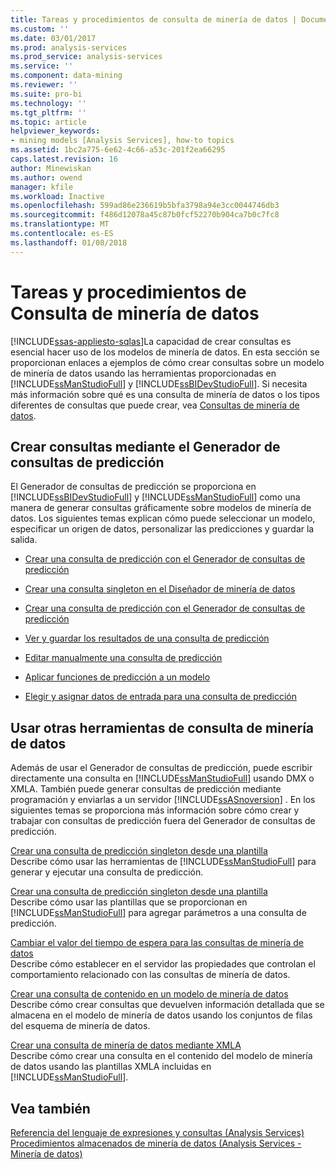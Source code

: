 ```yaml
---
title: Tareas y procedimientos de consulta de minería de datos | Documentos de Microsoft
ms.custom: ''
ms.date: 03/01/2017
ms.prod: analysis-services
ms.prod_service: analysis-services
ms.service: ''
ms.component: data-mining
ms.reviewer: ''
ms.suite: pro-bi
ms.technology: ''
ms.tgt_pltfrm: ''
ms.topic: article
helpviewer_keywords:
- mining models [Analysis Services], how-to topics
ms.assetid: 1bc2a775-6e62-4c66-a53c-201f2ea66295
caps.latest.revision: 16
author: Minewiskan
ms.author: owend
manager: kfile
ms.workload: Inactive
ms.openlocfilehash: 599ad86e236619b5bfa3798a94e3cc0044746db3
ms.sourcegitcommit: f486d12078a45c87b0fcf52270b904ca7b0c7fc8
ms.translationtype: MT
ms.contentlocale: es-ES
ms.lasthandoff: 01/08/2018
---
```

# <a name="data-mining-query-tasks-and-how-tos"></a>Tareas y procedimientos de Consulta de minería de datos
[!INCLUDE[ssas-appliesto-sqlas](../../includes/ssas-appliesto-sqlas.md)]La capacidad de crear consultas es esencial hacer uso de los modelos de minería de datos. En esta sección se proporcionan enlaces a ejemplos de cómo crear consultas sobre un modelo de minería de datos usando las herramientas proporcionadas en [!INCLUDE[ssManStudioFull](../../includes/ssmanstudiofull-md.md)] y [!INCLUDE[ssBIDevStudioFull](../../includes/ssbidevstudiofull-md.md)]. Si necesita más información sobre qué es una consulta de minería de datos o los tipos diferentes de consultas que puede crear, vea [Consultas de minería de datos](../../analysis-services/data-mining/data-mining-queries.md).  
  
## <a name="creating-queries-with-prediction-query-builder"></a>Crear consultas mediante el Generador de consultas de predicción  
 El Generador de consultas de predicción se proporciona en [!INCLUDE[ssBIDevStudioFull](../../includes/ssbidevstudiofull-md.md)] y [!INCLUDE[ssManStudioFull](../../includes/ssmanstudiofull-md.md)] como una manera de generar consultas gráficamente sobre modelos de minería de datos. Los siguientes temas explican cómo puede seleccionar un modelo, especificar un origen de datos, personalizar las predicciones y guardar la salida.  
  
-   [Crear una consulta de predicción con el Generador de consultas de predicción](../../analysis-services/data-mining/create-a-prediction-query-using-the-prediction-query-builder.md)  
  
-   [Crear una consulta singleton en el Diseñador de minería de datos](../../analysis-services/data-mining/create-a-singleton-query-in-the-data-mining-designer.md)  
  
-   [Crear una consulta de predicción con el Generador de consultas de predicción](../../analysis-services/data-mining/create-a-prediction-query-using-the-prediction-query-builder.md)  
  
-   [Ver y guardar los resultados de una consulta de predicción](../../analysis-services/data-mining/view-and-save-the-results-of-a-prediction-query.md)  
  
-   [Editar manualmente una consulta de predicción](../../analysis-services/data-mining/manually-edit-a-prediction-query.md)  
  
-   [Aplicar funciones de predicción a un modelo](../../analysis-services/data-mining/apply-prediction-functions-to-a-model.md)  
  
-   [Elegir y asignar datos de entrada para una consulta de predicción](../../analysis-services/data-mining/choose-and-map-input-data-for-a-prediction-query.md)  
  
## <a name="using-other-data-mining-query-tools"></a>Usar otras herramientas de consulta de minería de datos  
 Además de usar el Generador de consultas de predicción, puede escribir directamente una consulta en [!INCLUDE[ssManStudioFull](../../includes/ssmanstudiofull-md.md)] usando DMX o XMLA. También puede generar consultas de predicción mediante programación y enviarlas a un servidor [!INCLUDE[ssASnoversion](../../includes/ssasnoversion-md.md)] . En los siguientes temas se proporciona más información sobre cómo crear y trabajar con consultas de predicción fuera del Generador de consultas de predicción.  
  
 [Crear una consulta de predicción singleton desde una plantilla](../../analysis-services/data-mining/create-a-singleton-prediction-query-from-a-template.md)  
 Describe cómo usar las herramientas de [!INCLUDE[ssManStudioFull](../../includes/ssmanstudiofull-md.md)] para generar y ejecutar una consulta de predicción.  
  
 [Crear una consulta de predicción singleton desde una plantilla](../../analysis-services/data-mining/create-a-singleton-prediction-query-from-a-template.md)  
 Describe cómo usar las plantillas que se proporcionan en [!INCLUDE[ssManStudioFull](../../includes/ssmanstudiofull-md.md)] para agregar parámetros a una consulta de predicción.  
  
 [Cambiar el valor del tiempo de espera para las consultas de minería de datos](../../analysis-services/data-mining/change-the-time-out-value-for-data-mining-queries.md)  
 Describe cómo establecer en el servidor las propiedades que controlan el comportamiento relacionado con las consultas de minería de datos.  
  
 [Crear una consulta de contenido en un modelo de minería de datos](../../analysis-services/data-mining/create-a-content-query-on-a-mining-model.md)  
 Describe cómo crear consultas que devuelven información detallada que se almacena en el modelo de minería de datos usando los conjuntos de filas del esquema de minería de datos.  
  
 [Crear una consulta de minería de datos mediante XMLA](../../analysis-services/data-mining/create-a-data-mining-query-by-using-xmla.md)  
 Describe cómo crear una consulta en el contenido del modelo de minería de datos usando las plantillas XMLA incluidas en [!INCLUDE[ssManStudioFull](../../includes/ssmanstudiofull-md.md)].  
  
## <a name="see-also"></a>Vea también  
 [Referencia del lenguaje de expresiones y consultas &#40;Analysis Services&#41;](http://msdn.microsoft.com/library/9597533d-35f4-4742-9d8c-7af392163527)   
 [Procedimientos almacenados de minería de datos &#40;Analysis Services - Minería de datos&#41;](../../analysis-services/data-mining/data-mining-stored-procedures-analysis-services-data-mining.md)  
  
  
